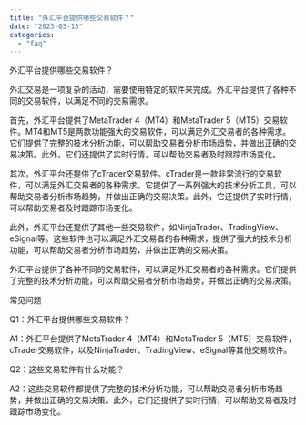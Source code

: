 ```yaml
---
title: "外汇平台提供哪些交易软件？"
date: "2023-03-15"
categories: 
  - "faq"
---
```


外汇平台提供哪些交易软件？

外汇交易是一项复杂的活动，需要使用特定的软件来完成。外汇平台提供了各种不同的交易软件，以满足不同的交易需求。

首先，外汇平台提供了MetaTrader 4（MT4）和MetaTrader 5（MT5）交易软件。MT4和MT5是两款功能强大的交易软件，可以满足外汇交易者的各种需求。它们提供了完整的技术分析功能，可以帮助交易者分析市场趋势，并做出正确的交易决策。此外，它们还提供了实时行情，可以帮助交易者及时跟踪市场变化。

其次，外汇平台还提供了cTrader交易软件。cTrader是一款非常流行的交易软件，可以满足外汇交易者的各种需求。它提供了一系列强大的技术分析工具，可以帮助交易者分析市场趋势，并做出正确的交易决策。此外，它还提供了实时行情，可以帮助交易者及时跟踪市场变化。

此外，外汇平台还提供了其他一些交易软件，如NinjaTrader、TradingView、eSignal等。这些软件也可以满足外汇交易者的各种需求，提供了强大的技术分析功能，可以帮助交易者分析市场趋势，并做出正确的交易决策。

外汇平台提供了各种不同的交易软件，可以满足外汇交易者的各种需求。它们提供了完整的技术分析功能，可以帮助交易者分析市场趋势，并做出正确的交易决策。

常见问题

Q1：外汇平台提供哪些交易软件？

A1：外汇平台提供了MetaTrader 4（MT4）和MetaTrader 5（MT5）交易软件，cTrader交易软件，以及NinjaTrader、TradingView、eSignal等其他交易软件。

Q2：这些交易软件有什么功能？

A2：这些交易软件都提供了完整的技术分析功能，可以帮助交易者分析市场趋势，并做出正确的交易决策。此外，它们还提供了实时行情，可以帮助交易者及时跟踪市场变化。
